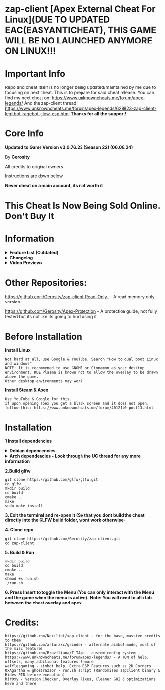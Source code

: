 # zap-client [Apex External Cheat For Linux](DUE TO UPDATED EAC(EASYANTICHEAT), THIS GAME WILL BE NO LAUNCHED ANYMORE ON LINUX!!!

# Important Info
Repo and cheat itself is no longer being updated/maintained by me due to focusing on next cheat. This is to prepare for said cheat release. You can find my next cheat on: 
https://www.unknowncheats.me/forum/apex-legends/
And the zap-client thread:
https://www.unknowncheats.me/forum/apex-legends/628823-zap-client-legitbot-ragebot-glow-esp.html
**Thanks for all the support!**

# Core Info
**Updated to Game Version v3.0.76.22 (Season 22) (06.08.24)**

By **Gerosity**

All credits to original owners

Instructions are down below

**Never cheat on a main account, its not worth it**

# This Cheat Is Now Being Sold Online. Don't Buy It

# Information

<details>
<summary><b>Feature List (Outdated)</b></summary>

    Legitbot - Aimbot, RCS, Visuals
    Ragebot - Aimbot, RCS
    Flickbot
    Triggerbot
    Glow - Player, Viewmodel & Item
    ESP - Enemy & Teammate, Spectator List, Crosshair, Radar
    Misc - Movement, Camera (Quick Turn), Rapid Fire (For Semi-Auto & Burst Weapons), Skin Changer (Basic, not to be confused with a model changer)
    Settings - Disable Overlay, Disable ESP, FPS Cap
    Configs - Custom Configs, Premade Configs

</details>

<details>
<summary><b>Changelog</b></summary>

    06.08.24
    Updated Offsets To Season 22 (Game Version v3.0.76.22)
    
    23.07.24
    Updated Offsets To Latest Version (Game Version v3.0.75.30)

    25.06.24 - Version 1.1.4
    Updated Offsets To Latest Version (Game Version v3.0.72.12)
    
    01.06.24 - Version 1.1.3
    Legitbot:
        - Added Spectator Check (Disables Aimbot When Being Spectated)
            - Added Spectator Notifier
    Glow:
        - Fixed Item Glow
    Sense:
        - Separated Health Bar & Shield Bar
        - Added Skeleton Detail (Detailed Or Simple)
        - Optimized And Cleaned Up File - Credits To hir0xygen
        - Spectator List & Watermark Can be Moved Anywhere Now
    Radar:
        - Radar Can Be Moved Anywhere
        - Added Two Different Identifiers - Circle & Arrowhead
        - Identifier Colors Are Now Based On Team IDs
        - Separated Identifiers And View Angle Lines
        - Radar Settings (Background, Rounding, etc)
    Misc:
        - Added Wall Jump - Credits To BoheSama
        - Added Tap Strafe (?) - Credits To BoheSama/chettoy/apexsky
    Settings:
        - Added Custom Menu Bind
        - Added Keybind Notifier
        - Added Dev Options (For Experimenting/Development/Updating)
            - Draw Local Player Weapon IDs (For Updating Weapons.hpp)
            - Draw Player Weapon IDs (For Updating/Testing Weapons.hpp)
            - Draw Player Bone IDs (For Finding Bone IDs - HitboxType.hpp)
    Configs:
        - Added Default Configs (Loads A Selected Config On Cheat Initialization)
    Other:
        - Improved Performance In Firing Range (20+ms -> 15ms)
        - Optimizations By Adding Read Delays For Info That Isn't Required - Credits To hir0xygen

    22.05.24 - Version 1.1.2
    - Updated To The Latest Version - Game Version v3.0.70.55
    - Going To "Begin" On A Full Rewrite/Brand New Cheat - Hoping For Optimization,
    Cleaner & Smoother GUI, Item ESP, And A Less Shitty Cheat Overall
    
    10.05.24 - Version 1.1.1
    - Updated offsets to latest version (Game Version v3.0.68.50)
    - Fixed Item Glow Crashes (I think...)
    - Fixed Spectator List (Might get patched sooner or later)

    07.05.24 - Version 1.1.0 - Season 21 Update
    Updated offsets to latest version (Game Version v3.0.67.34)
    
    Legitbot:
        - Added Target Visuals (Draw Line, Dot & Box On/To Aimbot Current or Best Target)
        - Added Target Information (Draw Information About Aimbot Current or Best Target)
        - Fixed Standalone RCS
    Triggerbot:
        - Added Attack Methods (Mouse or Memory, Both Support Controller, Memory has not been thoroughly tested)
        - Added Triggerbot Delay (Note: Processing Speed Affects This, Its Not Perfect & Depending On Attack Method, It Will Be Different)
    Glow:
        - Fixed Glow Max Distance (Now ACTUALLY works)
        - Added Knocked Check & Knocked Color
        - Fixed Glow Sheild Based Color Mode
        - Fixed Custom Item Glow (?)
    Sense:
        - Added Knocked Check & Knocked Color
        - Added Box, Skeleton & Head Circle Outlines
        - Re-designed Watermark And Spectator List (Still Patched) (Credits: hir0xy)
        - Fixed Position Changer
    Misc:
        - Added Superglide Modes (Manual Or Automatic, Automatic Supports Controller)
        - Re-designed Misc Tab (Credits: hir0xy)
    Settings:
        - Overlay Now Runs At An Uncapped Refresh Rate
        - If FPS Cap Is Disabled, Cheat Will Run At Refresh Rate (Recommened)
        - Added Toggle For Anti Aliased Lines - For ESP
        - Added Dead Check - Displays ESP & Glow If You Are Dead/Spectating
    Configs:
        - Added Premade Configs (Note: Not Perfect & Should Be Used As A Base For Creating Your Own
        Legit Config, Fine Tune To Your Liking!)
    Other:
        - Added Version Check (Can Be Skipped) (Credits: hir0xy)
        - Fixed A Couple Error Messages (Credits: hir0xy)
        - Optimizations (Untested) & Cleaner Code  (Credits: hir0xy)
        - Fixed Overlay Errors (Credits: hir0xy)
    
    22.04.24 - Version 1.0.6.1
    Updated offsets to latest version (Game Version v3.0.65.42)
    Busy atm but will eventually start working on a better and more optimised version of this

    8.04.24 - Version 1.0.6
    Updated offsets to latest version (Game Version v3.0.63.32)

    1.04.24
    Updated offsets to latest version (Game version v3.0.62.30)

    30.03.24 - Version 1.0.5
    Legitbot:
        New Aimbot Mode (An old xap-client smoothing method), testing for now
        Smoothing Modes (Static and randomised) (For randomised I recommend setting the values close together!)
    Ragebot:
        Fixes
    Flickbot:
        Fixes
    Misc:
        SuperGlide FPS (Set it to your in-game FPS, 75 is probably the best)
    Settings:
        Removed Gamemode Toggle - It now automatically switches based on what 
        gamemode your playing
    Other:
        Randomised Overlay Name now actually works
        Added a run.sh script which randomises the zapclient binary and hides PID once 
        executed - use this instead of ./zapclient

    26.03.24 - Version 1.0.3
    Updated to latest game version (Game Version v3.0.62.29)

    24.03.24 - Version 1.0.2
    
    Complete GUI Overhaul
    Fixed issues with aimbot & triggerbot
    Added Ragebot, Flickbot, Viewmodel Glow, Glow Customizations, ESP Features, BHop, QuickTurn, RapidFire, Overlay Settings
    Bunch a stuff that I cant remember all at once
</details>

<details>
<summary><b>Video Previews</b></summary>
    
**Menu Preview - Version 1.0.0:**

[![Menu](https://img.youtube.com/vi/VBnAyOhTSIs/0.jpg)](https://www.youtube.com/watch?v=VBnAyOhTSIs)

**Release - Version 1.0.0:**

[![Release - Version 1.0.0](https://img.youtube.com/vi/vCsmewJlgk0/0.jpg)](https://www.youtube.com/watch?v=vCsmewJlgk0)

**Update - Version 1.1.0:**

[![Update - Version 1.1.0](https://img.youtube.com/vi/YyiQNBgrV1Q/0.jpg)](https://www.youtube.com/watch?v=YyiQNBgrV1Q)
</details>

# Other Repositories:
https://github.com/Gerosity/zap-client-Read-Only-   - A read memory only version

https://github.com/Gerosity/Apex-Protection         - A protection guide, not fully tested but its not like its going to hurt using it

# Before Installation
**Install Linux**

    Not hard at all, use Google & YouTube. Search "How to dual boot Linux and windows"
    NOTE: It is recommened to use GNOME or Cinnamon as your desktop environment. KDE Plasma is known not to allow the overlay to be drawn above the game.
    Other desktop environments may work

**Install Steam & Apex**
  
    Use YouTube & Google for this.
    if upon opening apex you get a black screen and it does not open, follow this: https://www.unknowncheats.me/forum/4012140-post13.html

# Installation
**1 Install dependencies**
<details>
<summary><b>Debian dependencies</b></summary>
    
    sudo apt-get install -y libudev-dev
    sudo apt install cmake xorg-dev libglu1-mesa-dev libxrandr-dev libxinerama-dev libxcursor-dev libxi-dev
    sudo apt install -y libudev-dev libglu1-mesa-dev libxkbcommon-dev libwayland-dev git cmake g++ gcc libinput-dev libsoil-dev
    sudo apt-get install build-essential
    sudo apt-get install libx11-dev
    sudo apt-get install libxtst-dev

</details>
<details>
<summary><b>Arch dependencies - Look through the UC thread for any more information</b></summary>
    
    sudo pacman -Sy libudev0 cmake xorg-server git base-devel libx11 libxtst

</details>

**2.Build glfw**

    git clone https://github.com/glfw/glfw.git
    cd glfw
    mkdir build
    cd build
    cmake ..
    make
    sudo make install

**3. Exit the terminal and re-open it (So that you dont build the cheat directly into the GLFW build folder, wont work otherwise)**

**4. Clone repo**

    git clone https://github.com/Gerosity/zap-client.git
    cd zap-client

**5. Build & Run**

    mkdir build
    cd build
    cmake ..
    make
    chmod +x run.sh
    ./run.sh

**6. Press Insert to toggle the Menu (You can only interact with the Menu and the game when the menu is active).**
**Note: You will need to alt+tab between the cheat overlay and apex.**

# Credits:
    https://github.com/Nexilist/xap-client - for the base, massive credits to them
    https://github.com/arturzxc/grinder - alternate aimbot mode, most of the misc features
    https://github.com/Braziliana/T_TApe - custom config system
    https://www.unknowncheats.me/forum/apex-legends/ - A TON of help, offsets, many additional features & more
    wafflesgaming - aimbot help, Extra ESP Features such as 2D Corners
    0xAgartha & ghostrazzor - run.sh script (Randomises zapclient binary & Hides PID before execution)
    hir0xy - Version Checker, Overlay Fixes, Cleaner GUI & optimizations here and there


